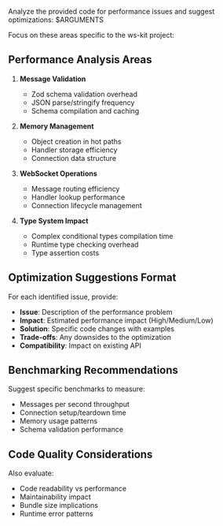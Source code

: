 Analyze the provided code for performance issues and suggest optimizations: $ARGUMENTS

Focus on these areas specific to the ws-kit project:

## Performance Analysis Areas

1. **Message Validation**
   - Zod schema validation overhead
   - JSON parse/stringify frequency
   - Schema compilation and caching

2. **Memory Management**
   - Object creation in hot paths
   - Handler storage efficiency
   - Connection data structure

3. **WebSocket Operations**
   - Message routing efficiency
   - Handler lookup performance
   - Connection lifecycle management

4. **Type System Impact**
   - Complex conditional types compilation time
   - Runtime type checking overhead
   - Type assertion costs

## Optimization Suggestions Format

For each identified issue, provide:

- **Issue**: Description of the performance problem
- **Impact**: Estimated performance impact (High/Medium/Low)
- **Solution**: Specific code changes with examples
- **Trade-offs**: Any downsides to the optimization
- **Compatibility**: Impact on existing API

## Benchmarking Recommendations

Suggest specific benchmarks to measure:

- Messages per second throughput
- Connection setup/teardown time
- Memory usage patterns
- Schema validation performance

## Code Quality Considerations

Also evaluate:

- Code readability vs performance
- Maintainability impact
- Bundle size implications
- Runtime error patterns

